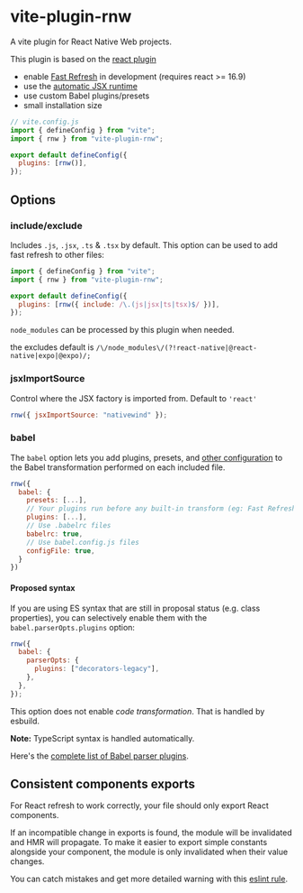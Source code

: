 # vite-plugin-rnw

A vite plugin for React Native Web projects.

This plugin is based on the [react plugin](https://github.com/vitejs/vite-plugin-react/blob/main/packages/plugin-react/README.md)

- enable [Fast Refresh](https://www.npmjs.com/package/react-refresh) in development (requires react >= 16.9)
- use the [automatic JSX runtime](https://legacy.reactjs.org/blog/2020/09/22/introducing-the-new-jsx-transform.html)
- use custom Babel plugins/presets
- small installation size

```js
// vite.config.js
import { defineConfig } from "vite";
import { rnw } from "vite-plugin-rnw";

export default defineConfig({
  plugins: [rnw()],
});
```

## Options

### include/exclude

Includes `.js`, `.jsx`, `.ts` & `.tsx` by default. This option can be used to add fast refresh to other files:

```js
import { defineConfig } from "vite";
import { rnw } from "vite-plugin-rnw";

export default defineConfig({
  plugins: [rnw({ include: /\.(js|jsx|ts|tsx)$/ })],
});
```

`node_modules` can be processed by this plugin when needed.

the excludes default is `/\/node_modules\/(?!react-native|@react-native|expo|@expo)/;`

### jsxImportSource

Control where the JSX factory is imported from. Default to `'react'`

```js
rnw({ jsxImportSource: "nativewind" });
```

### babel

The `babel` option lets you add plugins, presets, and [other configuration](https://babeljs.io/docs/en/options) to the Babel transformation performed on each included file.

```js
rnw({
  babel: {
    presets: [...],
    // Your plugins run before any built-in transform (eg: Fast Refresh)
    plugins: [...],
    // Use .babelrc files
    babelrc: true,
    // Use babel.config.js files
    configFile: true,
  }
})
```

#### Proposed syntax

If you are using ES syntax that are still in proposal status (e.g. class properties), you can selectively enable them with the `babel.parserOpts.plugins` option:

```js
rnw({
  babel: {
    parserOpts: {
      plugins: ["decorators-legacy"],
    },
  },
});
```

This option does not enable _code transformation_. That is handled by esbuild.

**Note:** TypeScript syntax is handled automatically.

Here's the [complete list of Babel parser plugins](https://babeljs.io/docs/en/babel-parser#ecmascript-proposalshttpsgithubcombabelproposals).

## Consistent components exports

For React refresh to work correctly, your file should only export React components.

If an incompatible change in exports is found, the module will be invalidated and HMR will propagate. To make it easier to export simple constants alongside your component, the module is only invalidated when their value changes.

You can catch mistakes and get more detailed warning with this [eslint rule](https://github.com/ArnaudBarre/eslint-plugin-react-refresh).
